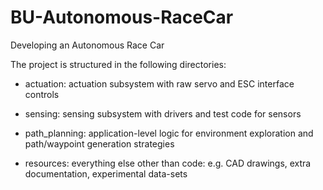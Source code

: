 # BU-Autonomous-RaceCar

Developing an Autonomous Race Car

The project is structured in the following directories:

- actuation: actuation subsystem with raw servo and ESC interface
  controls

- sensing: sensing subsystem with drivers and test code for sensors

- path_planning: application-level logic for environment exploration
  and path/waypoint generation strategies

- resources: everything else other than code: e.g. CAD drawings, extra
  documentation, experimental data-sets


